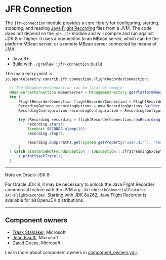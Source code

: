 # JFR Connection

The `jfr-connection` module provides a core library for configuring, starting, stopping,
and reading [Java Flight Recording](https://docs.oracle.com/javacomponents/jmc-5-4/jfr-runtime-guide/about.htm#JFRUH170)
files from a JVM. The code does not depend on the `jdk.jfr`
module and will compile and run against JDK 8 or higher. It uses a connection to an MBean
server, which can be the platform MBean server, or a remote MBean server connected by
means of JMX.

* Java 8+
* Build with `./gradlew :jfr-connection:build`

The main entry point is `io.opentelemetry.contrib.jfr.connection.FlightRecorderConnection`:

```java
  // The MBeanServerConnection can be local or remote
  MBeanServerConnection mBeanServer = ManagementFactory.getPlatformMBeanServer();
  try {
      FlightRecorderConnection flightRecorderConnection = FlightRecorderConnection.connect(mBeanServer);
      RecordingOptions recordingOptions = new RecordingOptions.Builder().disk("true").build();
      RecordingConfiguration recordingConfiguration = RecordingConfiguration.PROFILE_CONFIGURATION;

      try (Recording recording = flightRecorderConnection.newRecording(recordingOptions, recordingConfiguration)) {
          recording.start();
          TimeUnit.SECONDS.sleep(10);
          recording.stop();

          recording.dump(Paths.get(System.getProperty("user.dir"), "recording.jfr").toString());
      }
  } catch (InstanceNotFoundException | IOException | JfrStreamingException | InterruptedException e) {
      e.printStackTrace();
  }
```

---
Note on Oracle JDK 8:

For Oracle JDK 8, it may be necessary to unlock the Java Flight Recorder
commercial feature with the JVM arg `-XX:+UnlockCommercialFeatures -XX:+FlightRecorder`.
Starting with JDK 8u262, Java Flight Recorder is available for all OpenJDK distributions.

---

## Component owners

- [Trask Stalnaker](https://github.com/trask), Microsoft
- [Jean Bisutti](https://github.com/jeanbisutti), Microsoft
- [David Grieve](https://github.com/dsgrieve), Microsoft

Learn more about component owners in [component_owners.yml](../.github/component_owners.yml).
